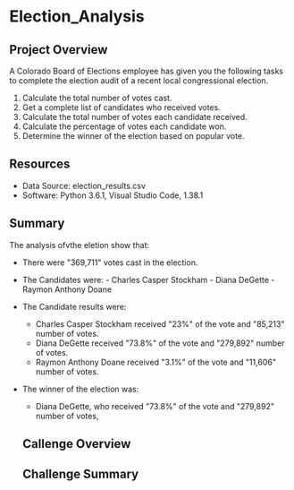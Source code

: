 # Election_Analysis

## Project Overview
A Colorado Board of Elections employee has given you the following tasks to complete the election audit of a recent local congressional election.

1. Calculate the total number of votes cast.
2. Get a complete list of candidates who received votes.
3. Calculate the total number of votes each candidate received.
4. Calculate the percentage of votes each candidate won.
5. Determine the winner of the election based on popular vote.

## Resources
- Data Source: election_results.csv
- Software: Python 3.6.1, Visual Studio Code, 1.38.1

## Summary
The analysis ofvthe eletion show that:
- There were "369,711" votes cast in the election.
- The Candidates were:
      - Charles Casper Stockham
      - Diana DeGette 
      - Raymon Anthony Doane
- The Candidate results were:
    - Charles Casper Stockham received "23%" of the vote and "85,213" number of votes.
    - Diana DeGette received "73.8%" of the vote and "279,892" number of votes.
    - Raymon Anthony Doane received "3.1%" of the vote and "11,606" number of votes.
- The winner of the election was:
    - Diana DeGette, who received "73.8%" of the vote and "279,892" number of votes,
    
    ## Callenge Overview
    
    ## Challenge Summary
    
